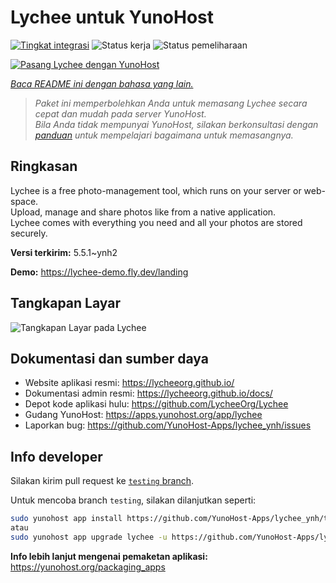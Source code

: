 <!--
N.B.: README ini dibuat secara otomatis oleh <https://github.com/YunoHost/apps/tree/master/tools/readme_generator>
Ini TIDAK boleh diedit dengan tangan.
-->

# Lychee untuk YunoHost

[![Tingkat integrasi](https://dash.yunohost.org/integration/lychee.svg)](https://ci-apps.yunohost.org/ci/apps/lychee/) ![Status kerja](https://ci-apps.yunohost.org/ci/badges/lychee.status.svg) ![Status pemeliharaan](https://ci-apps.yunohost.org/ci/badges/lychee.maintain.svg)

[![Pasang Lychee dengan YunoHost](https://install-app.yunohost.org/install-with-yunohost.svg)](https://install-app.yunohost.org/?app=lychee)

*[Baca README ini dengan bahasa yang lain.](./ALL_README.md)*

> *Paket ini memperbolehkan Anda untuk memasang Lychee secara cepat dan mudah pada server YunoHost.*  
> *Bila Anda tidak mempunyai YunoHost, silakan berkonsultasi dengan [panduan](https://yunohost.org/install) untuk mempelajari bagaimana untuk memasangnya.*

## Ringkasan

Lychee is a free photo-management tool, which runs on your server or web-space.  
Upload, manage and share photos like from a native application.  
Lychee comes with everything you need and all your photos are stored securely.


**Versi terkirim:** 5.5.1~ynh2

**Demo:** <https://lychee-demo.fly.dev/landing>

## Tangkapan Layar

![Tangkapan Layar pada Lychee](./doc/screenshots/screenshot.jpg)

## Dokumentasi dan sumber daya

- Website aplikasi resmi: <https://lycheeorg.github.io/>
- Dokumentasi admin resmi: <https://lycheeorg.github.io/docs/>
- Depot kode aplikasi hulu: <https://github.com/LycheeOrg/Lychee>
- Gudang YunoHost: <https://apps.yunohost.org/app/lychee>
- Laporkan bug: <https://github.com/YunoHost-Apps/lychee_ynh/issues>

## Info developer

Silakan kirim pull request ke [`testing` branch](https://github.com/YunoHost-Apps/lychee_ynh/tree/testing).

Untuk mencoba branch `testing`, silakan dilanjutkan seperti:

```bash
sudo yunohost app install https://github.com/YunoHost-Apps/lychee_ynh/tree/testing --debug
atau
sudo yunohost app upgrade lychee -u https://github.com/YunoHost-Apps/lychee_ynh/tree/testing --debug
```

**Info lebih lanjut mengenai pemaketan aplikasi:** <https://yunohost.org/packaging_apps>
